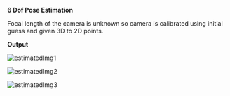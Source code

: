 __6 Dof Pose Estimation__

Focal length of the camera is unknown so camera is calibrated using initial guess and given 3D to 2D points.

__Output__

![estimatedImg1](https://user-images.githubusercontent.com/94297285/169706211-7743390f-38ae-40c9-856f-0dfb9c62d317.jpg)

![estimatedImg2](https://user-images.githubusercontent.com/94297285/169706215-7c52d765-2919-4a39-9344-b65e9eb26a94.jpg)

![estimatedImg3](https://user-images.githubusercontent.com/94297285/169706218-5378e83b-d828-4a6f-a284-8777cb441247.jpg)
